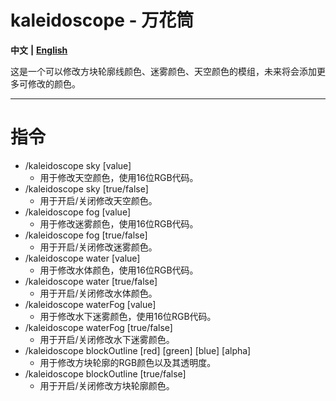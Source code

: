 # kaleidoscope - 万花筒
**中文** **|** [**English**](README_en.md)

这是一个可以修改方块轮廓线颜色、迷雾颜色、天空颜色的模组，未来将会添加更多可修改的颜色。



---



# 指令

- /kaleidoscope sky [value]
  - 用于修改天空颜色，使用16位RGB代码。
- /kaleidoscope sky [true/false]
  - 用于开启/关闭修改天空颜色。
- /kaleidoscope fog [value]
  - 用于修改迷雾颜色，使用16位RGB代码。
- /kaleidoscope fog [true/false]
  - 用于开启/关闭修改迷雾颜色。
- /kaleidoscope water [value]
  - 用于修改水体颜色，使用16位RGB代码。
- /kaleidoscope water [true/false]
  - 用于开启/关闭修改水体颜色。
- /kaleidoscope waterFog [value]
  - 用于修改水下迷雾颜色，使用16位RGB代码。
- /kaleidoscope waterFog [true/false]
  - 用于开启/关闭修改水下迷雾颜色。
- /kaleidoscope blockOutline [red] [green] [blue] [alpha]
  - 用于修改方块轮廓的RGB颜色以及其透明度。
- /kaleidoscope blockOutline [true/false]
  - 用于开启/关闭修改方块轮廓颜色。
